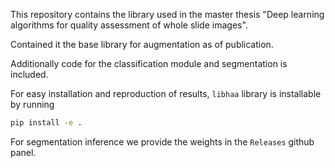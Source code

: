 This repository contains the library used in the master thesis "Deep learning algorithms for quality assessment of whole slide images".

Contained it the base library for augmentation as of publication.

Additionally code for the classification module and segmentation is included.

For easy installation and reproduction of results, `libhaa` library is installable by running

```bash
pip install -e .
```

For segmentation inference we provide the weights in the `Releases` github panel.